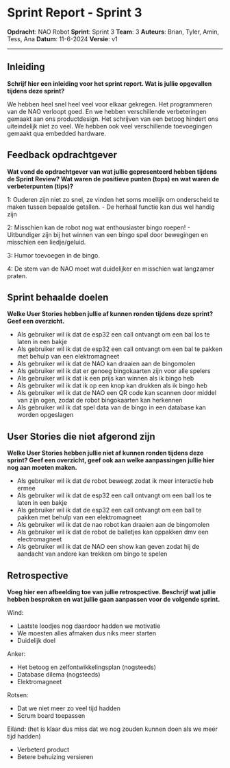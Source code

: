 # Sprint Report - Sprint 3

**Opdracht**: NAO Robot
**Sprint**: Sprint 3
**Team**: 3
**Auteurs**:  Brian, Tyler, Amin, Tess, Ana
**Datum**:  11-6-2024
**Versie**: v1

---

## Inleiding

**Schrijf hier een inleiding voor het sprint report. Wat is jullie opgevallen tijdens deze sprint?**

We hebben heel snel heel veel voor elkaar gekregen. Het programmeren van de NAO verloopt goed. En we hebben verschillende verbeteringen gemaakt aan ons productdesign. Het schrijven van een betoog hindert ons uiteindelijk niet zo veel. We hebben ook veel verschillende toevoegingen gemaakt qua embedded hardware.

## Feedback opdrachtgever

**Wat vond de opdrachtgever van wat jullie gepresenteerd hebben tijdens de Sprint Review? Wat waren de positieve punten (tops) en wat waren de verbeterpunten (tips)?**

1: Ouderen zijn niet zo snel, ze vinden het soms moeilijk om onderscheid te maken tussen bepaalde getallen. 
    - De herhaal functie kan dus wel handig zijn

2: Misschien kan de robot nog wat enthousiaster bingo roepen! 
    - Uitbundiger zijn bij het winnen van een bingo spel door bewegingen en misschien een liedje/geluid.

3: Humor toevoegen in de bingo.

4: De stem van de NAO moet wat duidelijker en misschien wat langzamer praten.


## Sprint behaalde doelen

**Welke User Stories hebben jullie af kunnen ronden tijdens deze sprint? Geef een overzicht.**

- Als gebruiker wil ik dat de esp32 een call ontvangt om een bal los te laten in een bakje
- Als gebruiker wil ik dat de esp32 een call ontvangt om een bal te pakken met behulp van een elektromagneet
- Als gebruiker wil ik dat de NAO kan draaien aan de bingomolen
- Als gebruiker wil ik dat er genoeg bingokaarten zijn voor alle spelers
- Als gebruiker wil ik dat ik een prijs kan winnen als ik bingo heb
- Als gebruiker wil ik dat ik op een knop kan drukken als ik bingo heb
- Als gebruiker wil ik dat de NAO een QR code kan scannen door middel van zijn ogen, zodat de robot bingokaarten kan herkennen
- Als gebruiker wil ik dat spel data van de bingo in een database kan worden opgeslagen

## User Stories die niet afgerond zijn

**Welke User Stories hebben jullie niet af kunnen ronden tijdens deze sprint? Geef een overzicht, geef ook aan welke aanpassingen jullie hier nog aan moeten maken.**

- Als gebruiker wil ik dat de robot beweegt zodat ik meer interactie heb ermee
- Als gebruiker wil ik dat de esp32 een call ontvangt om een ball los te laten in een bakje
- Als gebruiker wil ik dat de esp32 een call ontvangt om een ball te pakken met behulp van een elektromagneet
- Als gebruiker wil ik dat de nao robot kan draaien aan de bingomolen
- Als gebruiker wil ik dat de robot de balletjes kan oppakken dmv een electromagneet
- Als gebruiker wil ik dat de NAO een show kan geven zodat hij de aandacht van andere kan trekken om bingo te spelen

## Retrospective

**Voeg hier een afbeelding toe van jullie retrospective. Beschrijf wat jullie hebben besproken en wat jullie gaan aanpassen voor de volgende sprint.**


Wind:

- Laatste loodjes nog  daardoor hadden we motivatie
- We moesten alles afmaken dus niks meer starten
- Duidelijk doel

Anker:

- Het betoog en zelfontwikkelingsplan (nogsteeds)
- Database dilema (nogsteeds)
- Elektromagneet

Rotsen:
- Dat we niet meer zo veel tijd hadden
- Scrum board toepassen

Eiland:
(het is klaar dus miss dat we nog zouden kunnen doen als we meer tijd hadden)
- Verbeterd product
- Betere behuizing versieren
